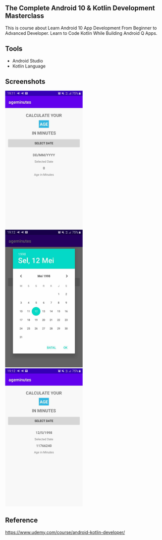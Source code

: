 ## The Complete Android 10 & Kotlin Development Masterclass

This is course about Learn Android 10 App Development From Beginner to Advanced Developer. Learn to Code Kotlin While Building Android Q Apps.

## Tools

* Android Studio
* Kotlin Language

## Screenshots

<img src="https://raw.githubusercontent.com/rezaerbe/ageminutes-kotlin/master/A1.jpg?raw=true" alt="A1" width=250 /> &nbsp; &nbsp; <img src="https://raw.githubusercontent.com/rezaerbe/ageminutes-kotlin/master/A2.jpg?raw=true&" alt="A2" width=250 /> &nbsp; &nbsp; <img src="https://raw.githubusercontent.com/rezaerbe/ageminutes-kotlin/master/A3.jpg?raw=true&" alt="A3" width=250 />

## Reference

https://www.udemy.com/course/android-kotlin-developer/